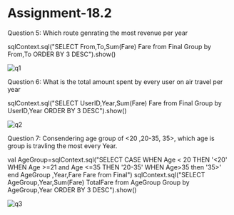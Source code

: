 # Assignment-18.2

Question 5: Which route genrating the most revenue per year

sqlContext.sql("SELECT From,To,Sum(Fare) Fare from Final Group by From,To ORDER BY 3 DESC").show()

![q1](https://user-images.githubusercontent.com/34162166/37766987-a84a8ba8-2dee-11e8-91fe-529038ce707a.png)


Question 6: What is the total amount spent by every user on air travel per year

sqlContext.sql("SELECT UserID,Year,Sum(Fare) Fare from Final Group by UserID,Year ORDER BY 3 DESC").show()

![q2](https://user-images.githubusercontent.com/34162166/37766988-a887eb38-2dee-11e8-9011-fd0d25a05d1b.png)

Question 7: Consendering age group of <20 ,20-35, 35>, which age is group is travling the most every Year.

val AgeGroup=sqlContext.sql("SELECT CASE WHEN Age < 20 THEN '<20' WHEN Age >=21 and Age <=35 THEN '20-35' WHEN Age>35 then '35>' end AgeGroup ,Year,Fare Fare from Final")
sqlContext.sql("SELECT AgeGroup,Year,Sum(Fare) TotalFare from AgeGroup Group by AgeGroup,Year ORDER BY 3 DESC").show()

![q3](https://user-images.githubusercontent.com/34162166/37766990-a8cdacb8-2dee-11e8-9563-bba7184de859.png)
